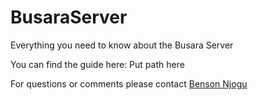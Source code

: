 # BusaraServer
Everything you need to know about the Busara Server

You can find the guide here: Put path here

For questions or comments please contact [Benson Njogu](benson.njogu@busaracenter.org)